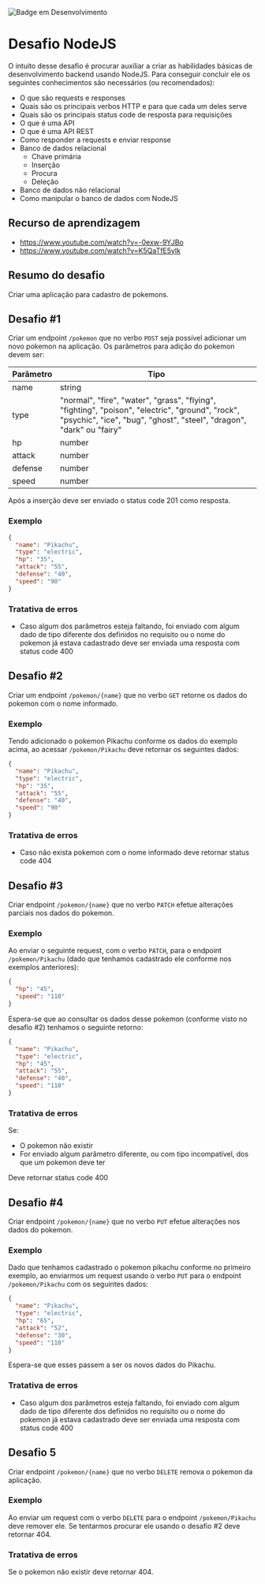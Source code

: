 ![Badge em Desenvolvimento](http://img.shields.io/static/v1?label=STATUS&message=EM%20DESENVOLVIMENTO&color=GREEN&style=for-the-badge)

# Desafio NodeJS
O intuito desse desafio é procurar auxiliar a criar as habilidades básicas de desenvolvimento backend usando NodeJS. Para conseguir concluir ele os seguintes conhecimentos são necessários (ou recomendados):

- O que são requests e responses
- Quais são os principais verbos HTTP e para que cada um deles serve
- Quais são os principais status code de resposta para requisições
- O que é uma API
- O que é uma API REST
- Como responder a requests e enviar response
- Banco de dados relacional
	- Chave primária
	- Inserção
	- Procura
	- Deleção
- Banco de dados não relacional
- Como manipular o banco de dados com NodeJS

## Recurso de aprendizagem
- https://www.youtube.com/watch?v=-0exw-9YJBo
- https://www.youtube.com/watch?v=K5QaTfE5ylk

## Resumo do desafio

Criar uma aplicação para cadastro de pokemons.

## Desafio #1

Criar um endpoint `/pokemon` que no verbo `POST` seja possível adicionar um novo pokemon na aplicação. Os parâmetros para adição do pokemon devem ser:

| Parâmetro | Tipo |
|--|--|
| name | string |
| type | "normal", "fire", "water", "grass", "flying", "fighting", "poison", "electric", "ground", "rock", "psychic", "ice", "bug", "ghost", "steel", "dragon", "dark" ou "fairy" |
| hp | number |
| attack | number |
| defense | number |
| speed | number |

Após a inserção deve ser enviado o status code 201 como resposta.

### Exemplo

```json
{
  "name": "Pikachu",
  "type": "electric",
  "hp": "35",
  "attack": "55",
  "defense": "40",
  "speed": "90"
}
  ```

### Tratativa de erros

- Caso algum dos parâmetros esteja faltando, foi enviado com algum dado de tipo diferente dos definidos no requisito ou o nome do pokemon já estava cadastrado deve ser enviada uma resposta com status code 400

## Desafio #2

Criar um endpoint `/pokemon/{name}` que no verbo `GET` retorne os dados do pokemon com o nome informado.

### Exemplo

Tendo adicionado o pokemon Pikachu conforme os dados do exemplo acima, ao acessar `/pokemon/Pikachu` deve retornar os seguintes dados:

```json
{
  "name": "Pikachu",
  "type": "electric",
  "hp": "35",
  "attack": "55",
  "defense": "40",
  "speed": "90"
}
  ```

### Tratativa de erros

- Caso não exista pokemon com o nome informado deve retornar status code 404

## Desafio #3

Criar endpoint `/pokemon/{name}` que no verbo `PATCH` efetue alterações parciais nos dados do pokemon.

### Exemplo

Ao enviar o seguinte request, com o verbo `PATCH`, para o endpoint `/pokemon/Pikachu` (dado que tenhamos cadastrado ele conforme nos exemplos anteriores):

```json
{
  "hp": "45",
  "speed": "110"
}
  ```

Espera-se que ao consultar os dados desse pokemon (conforme visto no desafio #2) tenhamos o seguinte retorno:

```json
{
  "name": "Pikachu",
  "type": "electric",
  "hp": "45",
  "attack": "55",
  "defense": "40",
  "speed": "110"
}
  ```

### Tratativa de erros

Se:
- O pokemon não existir
- For enviado algum parâmetro diferente, ou com tipo incompatível, dos que um pokemon deve ter

Deve retornar status code 400

## Desafio #4

Criar endpoint `/pokemon/{name}` que no verbo `PUT` efetue alterações nos dados do pokemon.

### Exemplo

Dado que tenhamos cadastrado o pokemon pikachu conforme no primeiro exemplo, ao enviarmos um request usando o verbo `PUT` para o endpoint `/pokemon/Pikachu` com os seguintes dados:

```json
{
  "name": "Pikachu",
  "type": "electric",
  "hp": "65",
  "attack": "52",
  "defense": "30",
  "speed": "110"
}
  ```

Espera-se que esses passem a ser os novos dados do Pikachu.

### Tratativa de erros

- Caso algum dos parâmetros esteja faltando, foi enviado com algum dado de tipo diferente dos definidos no requisito ou o nome do pokemon já estava cadastrado deve ser enviada uma resposta com status code 400

## Desafio 5

Criar endpoint `/pokemon/{name}` que no verbo `DELETE` remova o pokemon da aplicação.

### Exemplo

Ao enviar um request com o verbo `DELETE` para o endpoint `/pokemon/Pikachu` deve remover ele. Se tentarmos procurar ele usando o desafio #2 deve retornar 404.

### Tratativa de erros

Se o pokemon não existir deve retornar 404.
